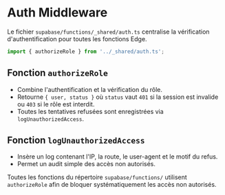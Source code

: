 # Auth Middleware

Le fichier `supabase/functions/_shared/auth.ts` centralise la vérification d'authentification pour toutes les fonctions Edge.

```ts
import { authorizeRole } from '../_shared/auth.ts';
```

## Fonction `authorizeRole`
- Combine l'authentification et la vérification du rôle.
- Retourne `{ user, status }` où `status` vaut `401` si la session est invalide ou `403` si le rôle est interdit.
- Toutes les tentatives refusées sont enregistrées via `logUnauthorizedAccess`.

## Fonction `logUnauthorizedAccess`
- Insère un log contenant l'IP, la route, le user-agent et le motif du refus.
- Permet un audit simple des accès non autorisés.

Toutes les fonctions du répertoire `supabase/functions/` utilisent `authorizeRole` afin de bloquer systématiquement les accès non autorisés.
